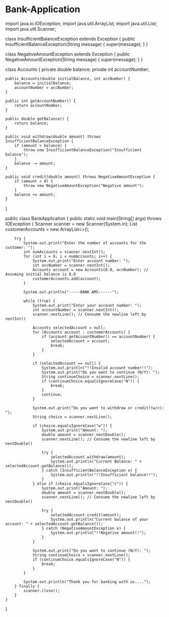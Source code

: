 # Bank-Application
import java.io.IOException;
import java.util.ArrayList;
import java.util.List;
import java.util.Scanner;

class InsufficientBalanceException extends Exception {
    public InsufficientBalanceException(String message) {
        super(message);
    }
}

class NegativeAmountException extends Exception {
    public NegativeAmountException(String message) {
        super(message);
    }
}

class Accounts {
    private double balance;
    private int accountNumber;

    public Accounts(double initialBalance, int accNumber) {
        balance = initialBalance;
        accountNumber = accNumber;
    }

    public int getAccountNumber() {
        return accountNumber;
    }

    public double getBalance() {
        return balance;
    }

    public void withdraw(double amount) throws InsufficientBalanceException {
        if (amount > balance) {
            throw new InsufficientBalanceException("Insufficient balance");
        }
        balance -= amount;
    }

    public void credit(double amount) throws NegativeAmountException {
        if (amount < 0) {
            throw new NegativeAmountException("Negative amount");
        }
        balance += amount;
    }
}

public class BankApplication {
    public static void main(String[] args) throws IOException {
        Scanner scanner = new Scanner(System.in);
        List<Accounts> customerAccounts = new ArrayList<>();

        try {
            System.out.print("Enter the number of accounts for the customer: ");
            int numAccounts = scanner.nextInt();
            for (int i = 0; i < numAccounts; i++) {
                System.out.print("Enter account number: ");
                int accNumber = scanner.nextInt();
                Accounts account = new Accounts(0.0, accNumber); // Assuming initial balance is 0.0
                customerAccounts.add(account);
            }

            System.out.println("-----BANK AMS------");

            while (true) {
                System.out.print("Enter your account number: ");
                int accountNumber = scanner.nextInt();
                scanner.nextLine(); // Consume the newline left by nextInt()

                Accounts selectedAccount = null;
                for (Accounts account : customerAccounts) {
                    if (account.getAccountNumber() == accountNumber) {
                        selectedAccount = account;
                        break;
                    }
                }

                if (selectedAccount == null) {
                    System.out.println("!!Invalid account number!!");
                    System.out.print("Do you want to continue (N/Y): ");
                    String continueChoice = scanner.nextLine();
                    if (continueChoice.equalsIgnoreCase("N")) {
                        break;
                    }
                    continue;
                }

                System.out.print("Do you want to withdraw or credit?(w/c): ");
                String choice = scanner.nextLine();

                if (choice.equalsIgnoreCase("w")) {
                    System.out.print("Amount: ");
                    double amount = scanner.nextDouble();
                    scanner.nextLine(); // Consume the newline left by nextDouble()

                    try {
                        selectedAccount.withdraw(amount);
                        System.out.println("Current Balance: " + selectedAccount.getBalance());
                    } catch (InsufficientBalanceException e) {
                        System.out.println("!!Insufficient balance!!");
                    }
                } else if (choice.equalsIgnoreCase("c")) {
                    System.out.print("Amount: ");
                    double amount = scanner.nextDouble();
                    scanner.nextLine(); // Consume the newline left by nextDouble()

                    try {
                        selectedAccount.credit(amount);
                        System.out.println("Current balance of your account: " + selectedAccount.getBalance());
                    } catch (NegativeAmountException e) {
                        System.out.println("!!Negative amount!!");
                    }
                }

                System.out.print("Do you want to continue (N/Y): ");
                String continueChoice = scanner.nextLine();
                if (continueChoice.equalsIgnoreCase("N")) {
                    break;
                }
            }

            System.out.println("Thank you for banking with us....");
        } finally {
            scanner.close();
        }
    }
}

